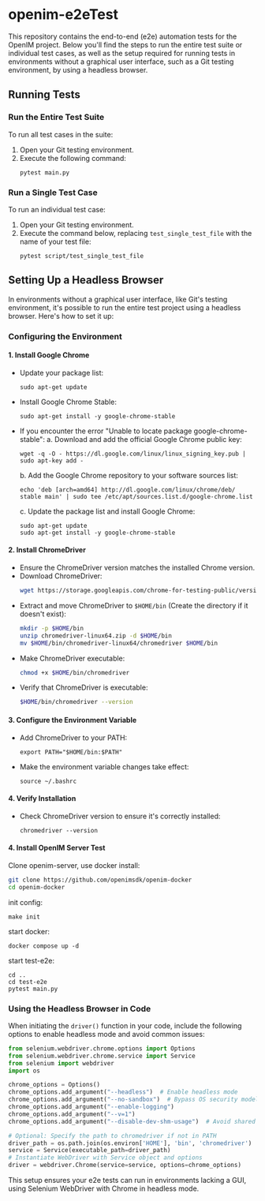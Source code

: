 # openim-e2eTest
This repository contains the end-to-end (e2e) automation tests for the OpenIM project. Below you'll find the steps to run the entire test suite or individual test cases, as well as the setup required for running tests in environments without a graphical user interface, such as a Git testing environment, by using a headless browser.

## Running Tests

### Run the Entire Test Suite
To run all test cases in the suite:
1. Open your Git testing environment.
2. Execute the following command:
   ```
   pytest main.py
   ```

### Run a Single Test Case
To run an individual test case:
1. Open your Git testing environment.
2. Execute the command below, replacing `test_single_test_file` with the name of your test file:
   ```
   pytest script/test_single_test_file
   ```

## Setting Up a Headless Browser
In environments without a graphical user interface, like Git's testing environment, it's possible to run the entire test project using a headless browser. Here's how to set it up:

### Configuring the Environment
#### 1. Install Google Chrome
   - Update your package list:
     ```
     sudo apt-get update
     ```
   - Install Google Chrome Stable:
     ```
     sudo apt-get install -y google-chrome-stable
     ```
   - If you encounter the error "Unable to locate package google-chrome-stable":
     a. Download and add the official Google Chrome public key:
        ```
        wget -q -O - https://dl.google.com/linux/linux_signing_key.pub | sudo apt-key add -
        ```
     b. Add the Google Chrome repository to your software sources list:
        ```
        echo 'deb [arch=amd64] http://dl.google.com/linux/chrome/deb/ stable main' | sudo tee /etc/apt/sources.list.d/google-chrome.list
        ```
     c. Update the package list and install Google Chrome:
        ```
        sudo apt-get update
        sudo apt-get install -y google-chrome-stable
        ```

#### 2. Install ChromeDriver
   - Ensure the ChromeDriver version matches the installed Chrome version.
   - Download ChromeDriver:
     ```bash
     wget https://storage.googleapis.com/chrome-for-testing-public/version/linux64/chromedriver-linux64.zip
     ```
   - Extract and move ChromeDriver to `$HOME/bin` (Create the directory if it doesn't exist):
     ```bash
     mkdir -p $HOME/bin
     unzip chromedriver-linux64.zip -d $HOME/bin
     mv $HOME/bin/chromedriver-linux64/chromedriver $HOME/bin
     ```
   - Make ChromeDriver executable:
     ```bash
     chmod +x $HOME/bin/chromedriver
     ```
   - Verify that ChromeDriver is executable:
     ```bash
     $HOME/bin/chromedriver --version
     ```

#### 3. Configure the Environment Variable
   - Add ChromeDriver to your PATH:
     ```
     export PATH="$HOME/bin:$PATH"
     ```
   - Make the environment variable changes take effect:
     ```
     source ~/.bashrc
     ```

#### 4. Verify Installation
   - Check ChromeDriver version to ensure it's correctly installed:
     ```
     chromedriver --version
     ```

#### 4. Install OpenIM Server Test

Clone openim-server, use docker install:
```bash
git clone https://github.com/openimsdk/openim-docker
cd openim-docker
```

init config:
```
make init
```

start docker:
```
docker compose up -d
```

start test-e2e:
```
cd ..
cd test-e2e
pytest main.py
```

### Using the Headless Browser in Code
When initiating the `driver()` function in your code, include the following options to enable headless mode and avoid common issues:

```python
from selenium.webdriver.chrome.options import Options
from selenium.webdriver.chrome.service import Service
from selenium import webdriver
import os

chrome_options = Options()
chrome_options.add_argument("--headless")  # Enable headless mode
chrome_options.add_argument("--no-sandbox")  # Bypass OS security model
chrome_options.add_argument("--enable-logging")
chrome_options.add_argument("--v=1")
chrome_options.add_argument("--disable-dev-shm-usage")  # Avoid shared memory issues

# Optional: Specify the path to chromedriver if not in PATH
driver_path = os.path.join(os.environ['HOME'], 'bin', 'chromedriver')  
service = Service(executable_path=driver_path)
# Instantiate WebDriver with Service object and options
driver = webdriver.Chrome(service=service, options=chrome_options)
```

This setup ensures your e2e tests can run in environments lacking a GUI, using Selenium WebDriver with Chrome in headless mode.
